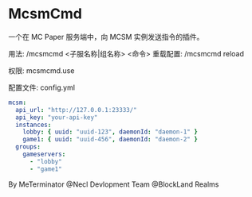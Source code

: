 # McsmCmd

一个在 MC Paper 服务端中，向 MCSM 实例发送指令的插件。

用法: /mcsmcmd <子服名称|组名称> <命令>
重载配置: /mcsmcmd reload

权限: mcsmcmd.use

配置文件: config.yml
```yaml
mcsm:
  api_url: "http://127.0.0.1:23333/"
  api_key: "your-api-key"
  instances:
    lobby: { uuid: "uuid-123", daemonId: "daemon-1" }
    game1: { uuid: "uuid-456", daemonId: "daemon-2" }
  groups:
    gameservers:
      - "lobby"
      - "game1"

```

By MeTerminator
@Necl Devlopment Team
@BlockLand Realms